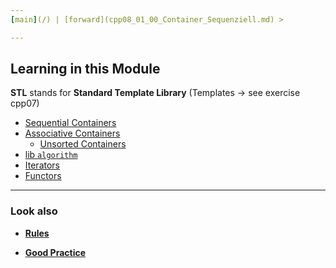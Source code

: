 ```yaml
--- 
[main](/) | [forward](cpp08_01_00_Container_Sequenziell.md) > 

---
```


## Learning in this Module

**STL** stands for **Standard Template Library** (Templates -> see exercise cpp07)

- [Sequential Containers](cpp08_01_00_Container_Sequenziell.md)
- [Associative Containers](cpp08_02_00_Container_Assoziativ.md)
    - [Unsorted Containers](cpp08_03_Container_unsort.md)
- [lib `algorithm`](cpp08_04_Algoritmen.md)
- [Iterators](cpp08_05_Iteratoren.md)
- [Functors](cpp08_06_Funtoren.md)

---
### Look also

- **[Rules](../rulesetting/cpp_rules_picine.md)**

- **[Good Practice](../rulesetting/cpp_rules_good_practice.md)**
